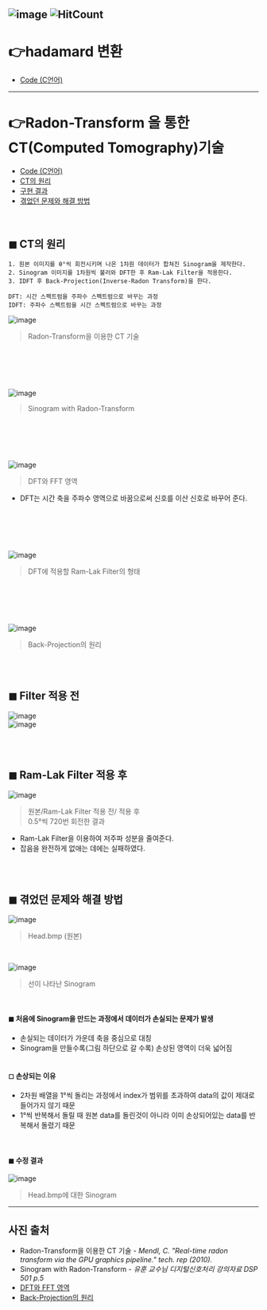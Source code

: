 ![image](https://img.shields.io/github/license/minji-o-j/DSP?style=flat-square)
![HitCount](http://hits.dwyl.com/minji-o-j/DSP.svg) 
---

# 👉hadamard 변환
- [Code (C언어)](https://github.com/minji-o-j/DSP/tree/master/hadamard)  
---

#  👉Radon-Transform 을 통한 CT(Computed Tomography)기술
- [Code (C언어)](https://github.com/minji-o-j/DSP/blob/master/CT/DSP_%EC%B5%9C%EC%A2%85/Project1/test1.cpp) 
- [CT의 원리](#-CT의-원리)  
- [구현 결과](#-구현-결과)  
- [겪었던 문제와 해결 방법](#-겪었던-문제와-해결-방법)  
<br>

## ◼ CT의 원리  
```
1. 원본 이미지를 θ°씩 회전시키며 나온 1차원 데이터가 합쳐진 Sinogram을 제작한다.
2. Sinogram 이미지를 1차원씩 불러와 DFT한 후 Ram-Lak Filter을 적용한다.
3. IDFT 후 Back-Projection(Inverse-Radon Transform)을 한다.

DFT: 시간 스펙트럼을 주파수 스펙트럼으로 바꾸는 과정
IDFT: 주파수 스펙트럼을 시간 스펙트럼으로 바꾸는 과정 
```

![image](https://user-images.githubusercontent.com/45448731/86435959-2edacc80-bd3c-11ea-9862-41ded0e5428e.png)  
> Radon-Transform을 이용한 CT 기술  

<br>

<br>

<br>

<br>

![image](https://user-images.githubusercontent.com/45448731/86508873-789be380-be1e-11ea-8cb6-61b8ca4fcfb5.png)  

> Sinogram with Radon-Transform

<br>

<br>

<br>

<br>

![image](https://user-images.githubusercontent.com/45448731/86539417-27334780-bf37-11ea-8253-e7389961f524.png)  
> DFT와 FFT 영역
-  DFT는 시간 축을 주파수 영역으로 바꿈으로써 신호를 이산 신호로 바꾸어 준다.  

<br>

<br>

<br>

<br>

![image](https://user-images.githubusercontent.com/45448731/86539436-43cf7f80-bf37-11ea-9bbb-d8535476ed6a.png)
> DFT에 적용할 Ram-Lak Filter의 형태
<br>

<br>

<br>

<br>

![image](https://user-images.githubusercontent.com/45448731/86513533-e60f3a80-be45-11ea-93f1-b4830d9c8820.png)
> Back-Projection의 원리 
<br>

<br>

## ◼ Filter 적용 전
![image](https://user-images.githubusercontent.com/45448731/86539143-55b02300-bf35-11ea-98ed-879bf421b868.png)  
![image](https://user-images.githubusercontent.com/45448731/86539173-7d9f8680-bf35-11ea-8d60-2ed3176be9de.png)  

<br>

<br>

## ◼ Ram-Lak Filter 적용 후 
![image](https://user-images.githubusercontent.com/45448731/86539273-1209e900-bf36-11ea-94ad-b6a2575b9404.png)
> 원본/Ram-Lak Filter 적용 전/ 적용 후  
> 0.5°씩 720번 회전한 결과

- Ram-Lak Filter을 이용하여 저주파 성분을 줄여준다.   
- 잡음을 완전하게 없애는 데에는 실패하였다.

<br>

<br>

## ◼ 겪었던 문제와 해결 방법  

![image](https://user-images.githubusercontent.com/45448731/86535963-fd6e2680-bf1e-11ea-9c0b-21da71465e0a.png)
> Head.bmp (원본)  
<br>

![image](https://user-images.githubusercontent.com/45448731/86536150-51c5d600-bf20-11ea-98d3-d9e5790bdfae.png)  
> 선이 나타난 Sinogram  
<br>

#### ◼ 처음에 Sinogram을 만드는 과정에서 **데이터가 손실되는 문제**가 발생  
- 손실되는 데이터가 가운데 축을 중심으로 대칭  
- Sinogram을 만들수록(그림 하단으로 갈 수록) 손상된 영역이 더욱 넓어짐  
  <br>
  
#### ◻ 손상되는 이유  
  - 2차원 배열을 1°씩 돌리는 과정에서 index가 범위를 초과하여 data의 값이 제대로 들어가지 않기 때문  
  - 1°씩 반복해서 돌릴 때 원본 data를 돌린것이 아니라 이미 손상되어있는 data를 반복해서 돌렸기 때문  
  <br>

#### ◼ 수정 결과

![image](https://user-images.githubusercontent.com/45448731/86536163-6904c380-bf20-11ea-843f-765aaf1519a1.png)  
> Head.bmp에 대한 Sinogram

---
## 사진 출처
- Radon-Transform을 이용한 CT 기술 - _Mendl, C. "Real-time radon transform via the GPU graphics pipeline." tech. rep (2010)._  
- Sinogram with Radon-Transform - _유훈 교수님 디지털신호처리 강의자료 DSP 501 p.5_  
- [DFT와 FFT 영역](https://slideplayer.com/slide/5665495/)  
- [Back-Projection의 원리](https://www.researchgate.net/figure/a-Simple-Back-projection-b-Filtered-Back-projection-Steven-et-al-60_fig16_328577692)  
